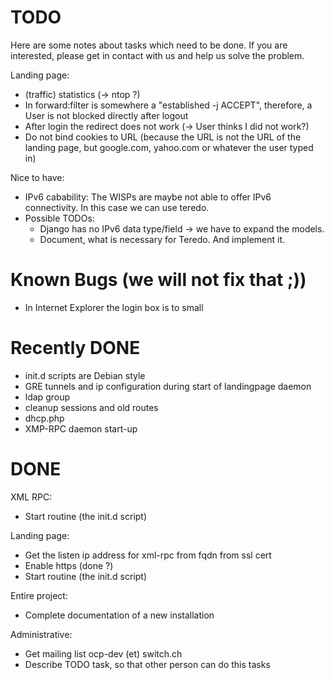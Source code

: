 # TODO #

Here are some notes about tasks which need to be done.
If you are interested, please get in contact with us and help us solve the problem.


Landing page:
  * (traffic) statistics (-> ntop ?)
  * In forward:filter is somewhere a "established -j ACCEPT", therefore, a User is not blocked directly after logout
  * After login the redirect does not work (-> User thinks I did not work?)
  * Do not bind cookies to URL (because the URL is not the URL of the landing page, but google.com, yahoo.com or whatever the user typed in)

Nice to have:
  * IPv6 cabability: The WISPs are maybe not able to offer IPv6 connectivity. In this case we can use teredo.
  * Possible TODOs:
    * Django has no IPv6 data type/field -> we have to expand the models.
    * Document, what is necessary for Teredo. And implement it.


# Known Bugs (we will not fix that ;)) #

  * In Internet Explorer the login box is to small


# Recently DONE #

  * init.d scripts are Debian style
  * GRE tunnels and ip configuration during start of landingpage daemon
  * ldap group
  * cleanup sessions and old routes
  * dhcp.php
  * XMP-RPC daemon start-up


# DONE #

XML RPC:
  * Start routine (the init.d script)

Landing page:
  * Get the listen ip address for xml-rpc from fqdn from ssl cert
  * Enable https (done ?)
  * Start routine (the init.d script)

Entire project:
  * Complete documentation of a new installation

Administrative:
  * Get mailing list ocp-dev (et) switch.ch
  * Describe TODO task, so that other person can do this tasks

